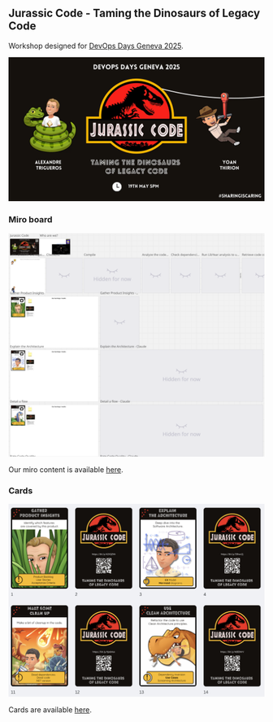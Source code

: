 ## Jurassic Code - Taming the Dinosaurs of Legacy Code

Workshop designed for [DevOps Days Geneva 2025](https://devopsdays.org/events/2025-geneva/program/jurassic-code).

![jurassic-code-taming-the-dinosaurs-of-legacy-code](docs/img/jurassic-code-taming-the-dinosaurs-of-legacy-code.webp)

### Miro board
[![jurassic-code-taming-the-dinosaurs-of-legacy-code](docs/img/miro.png)](https://miro.com/app/board/uXjVINsPdaE=/?share_link_id=193983036306)

Our miro content is available [here](https://miro.com/app/board/uXjVINsPdaE=/?share_link_id=193983036306).

### Cards
[![Cards](docs/img/cards.png)](docs/cards/files/jurassic-code-cards.pdf)

Cards are available [here](docs/cards/files/jurassic-code-cards.pdf).